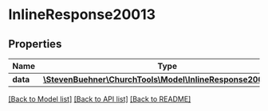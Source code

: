 # InlineResponse20013

## Properties
Name | Type | Description | Notes
------------ | ------------- | ------------- | -------------
**data** | [**\StevenBuehner\ChurchTools\Model\InlineResponse20013Data**](InlineResponse20013Data.md) |  | [optional] 

[[Back to Model list]](../../README.md#documentation-for-models) [[Back to API list]](../../README.md#documentation-for-api-endpoints) [[Back to README]](../../README.md)

